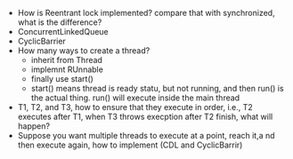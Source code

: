 * How is Reentrant lock implemented? compare that with synchronized, what is the difference?
* ConcurrentLinkedQueue
* CyclicBarrier
* How many ways to create a thread? 
  * inherit from Thread
  * implemnt RUnnable
  * finally use start()
  * start() means thread is ready statu, but not running, and then run() is the actual thing. run() will execute inside the main thread
* T1, T2, and T3, how to ensure that they execute in order, i.e., T2 executes after T1, when T3 throws execption after T2 finish, what will happen?
* Suppose you want multiple threads to execute at a point, reach it,a nd then execute again, how to implement (CDL and CyclicBarrir)
